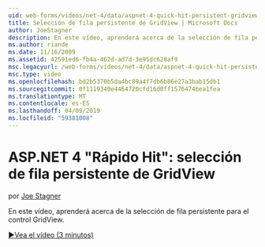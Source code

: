 ```yaml
---
uid: web-forms/videos/net-4/data/aspnet-4-quick-hit-persistent-gridview-row-selection
title: Selección de fila persistente de GridView | Microsoft Docs
author: JoeStagner
description: En este vídeo, aprenderá acerca de la selección de fila persistente para el control GridView.
ms.author: riande
ms.date: 11/16/2009
ms.assetid: 42591ed6-fb4a-462d-ad7d-3e95dc628af9
msc.legacyurl: /web-forms/videos/net-4/data/aspnet-4-quick-hit-persistent-gridview-row-selection
msc.type: video
ms.openlocfilehash: bd2b5370b5da4bc89a4f7db6b86e27a3bab15db1
ms.sourcegitcommit: 0f1119340e4464720cfd16d0ff15764746ea1fea
ms.translationtype: MT
ms.contentlocale: es-ES
ms.lasthandoff: 04/09/2019
ms.locfileid: "59381008"
---
```

# <a name="aspnet-4-quick-hit--persistent-gridview-row-selection"></a>ASP.NET 4 "Rápido Hit": selección de fila persistente de GridView

por [Joe Stagner](https://github.com/JoeStagner)

En este vídeo, aprenderá acerca de la selección de fila persistente para el control GridView. 

[&#9654;Vea el vídeo (3 minutos)](https://channel9.msdn.com/Blogs/ASP-NET-Site-Videos/aspnet-4-quick-hit-persistent-gridview-row-selection)
